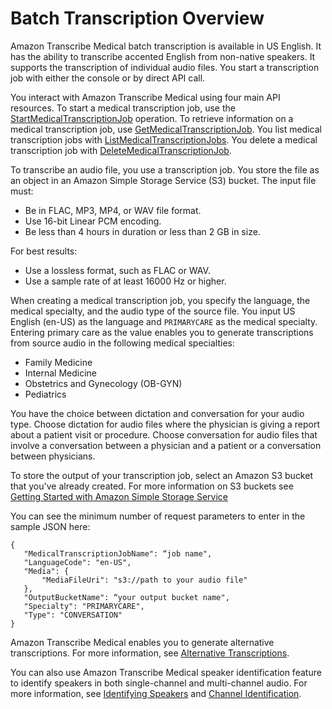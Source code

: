 # Batch Transcription Overview<a name="batch-med-transcription"></a>

Amazon Transcribe Medical batch transcription is available in US English\. It has the ability to transcribe accented English from non\-native speakers\. It supports the transcription of individual audio files\. You start a transcription job with either the console or by direct API call\.

You interact with Amazon Transcribe Medical using four main API resources\. To start a medical transcription job, use the [StartMedicalTranscriptionJob](API_StartMedicalTranscriptionJob.md) operation\. To retrieve information on a medical transcription job, use [GetMedicalTranscriptionJob](API_GetMedicalTranscriptionJob.md)\. You list medical transcription jobs with [ListMedicalTranscriptionJobs](API_ListMedicalTranscriptionJobs.md)\. You delete a medical transcription job with [DeleteMedicalTranscriptionJob](API_DeleteMedicalTranscriptionJob.md)\.

To transcribe an audio file, you use a transcription job\. You store the file as an object in an Amazon Simple Storage Service \(S3\) bucket\. The input file must: 
+ Be in FLAC, MP3, MP4, or WAV file format\.
+ Use 16\-bit Linear PCM encoding\.
+ Be less than 4 hours in duration or less than 2 GB in size\.

For best results: 
+ Use a lossless format, such as FLAC or WAV\.
+ Use a sample rate of at least 16000 Hz or higher\.

When creating a medical transcription job, you specify the language, the medical specialty, and the audio type of the source file\. You input US English \(en\-US\) as the language and `PRIMARYCARE` as the medical specialty\. Entering primary care as the value enables you to generate transcriptions from source audio in the following medical specialties:
+ Family Medicine
+ Internal Medicine
+ Obstetrics and Gynecology \(OB\-GYN\)
+ Pediatrics

You have the choice between dictation and conversation for your audio type\. Choose dictation for audio files where the physician is giving a report about a patient visit or procedure\. Choose conversation for audio files that involve a conversation between a physician and a patient or a conversation between physicians\.

To store the output of your transcription job, select an Amazon S3 bucket that you've already created\. For more information on S3 buckets see [Getting Started with Amazon Simple Storage Service](https://docs.aws.amazon.com/AmazonS3/latest/gsg/GetStartedWithS3.html)

You can see the minimum number of request parameters to enter in the sample JSON here:

```
{
   "MedicalTranscriptionJobName": “job name",
   "LanguageCode": "en-US",
   "Media": {
       "MediaFileUri": "s3://path to your audio file"
   },
   "OutputBucketName": “your output bucket name",
   "Specialty": "PRIMARYCARE",
   "Type": "CONVERSATION"
}
```

Amazon Transcribe Medical enables you to generate alternative transcriptions\. For more information, see [Alternative Transcriptions](how-alternatives-med.md)\.

You can also use Amazon Transcribe Medical speaker identification feature to identify speakers in both single\-channel and multi\-channel audio\. For more information, see [Identifying Speakers](how-diarization-med.md) and [Channel Identification](how-channel-id-med.md)\.